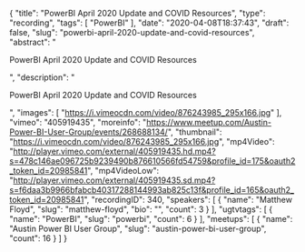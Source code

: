 {
  "title": "PowerBI April 2020 Update and COVID Resources",
  "type": "recording",
  "tags": [
    "PowerBI"
  ],
  "date": "2020-04-08T18:37:43",
  "draft": false,
  "slug": "powerbi-april-2020-update-and-covid-resources",
  "abstract": "<p>PowerBI April 2020 Update and COVID Resources</p>",
  "description": "<p>PowerBI April 2020 Update and COVID Resources</p>",
  "images": [
    "https://i.vimeocdn.com/video/876243985_295x166.jpg"
  ],
  "vimeo": "405919435",
  "moreinfo": "https://www.meetup.com/Austin-Power-BI-User-Group/events/268688134/",
  "thumbnail": "https://i.vimeocdn.com/video/876243985_295x166.jpg",
  "mp4Video": "http://player.vimeo.com/external/405919435.hd.mp4?s=478c146ae096725b9239490b876610566fd54759&profile_id=175&oauth2_token_id=20985841",
  "mp4VideoLow": "http://player.vimeo.com/external/405919435.sd.mp4?s=f6daa3b9966bfabcb40317288144993ab825c13f&profile_id=165&oauth2_token_id=20985841",
  "recordingID": 340,
  "speakers": [
    {
      "name": "Matthew Floyd",
      "slug": "matthew-floyd",
      "bio": "",
      "count": 3
    }
  ],
  "ugtvtags": [
    {
      "name": "PowerBI",
      "slug": "powerbi",
      "count": 6
    }
  ],
  "meetups": [
    {
      "name": "Austin Power BI User Group",
      "slug": "austin-power-bi-user-group",
      "count": 16
    }
  ]
}